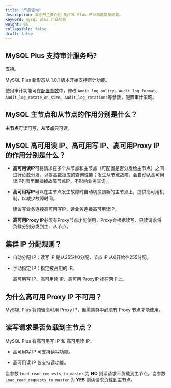 ```yaml
---
title: "产品咨询"
description: 本小节主要介绍 MySQL Plus 产品功能常见问题。 
keyword: mysql plus 产品功能
weight: 05
collapsible: false
draft: false
---
```


## MySQL Plus 支持审计服务吗?

支持。

MySQL Plus 新形态从 1.0.1 版本开始支持审计功能。

使用审计功能可在[配置参数](../../..//manual/config_para/modify_para)中，修改 `Audit_log_policy`、`Audit_log_format`、`Audit_log_rotate_on_size`、`Audit_log_rotations`等参数，配置审计策略。

## MySQL 主节点和从节点的作用分别是什么？

**主节点**可读可写，**从节点**只可读。

## MySQL 高可用读 IP、高可用写 IP、高可用Proxy IP的作用分别是什么？

- **高可用读IP**可将请求在多个从节点和主节点（可配置是否分发给主节点）之间进行负载分发，以提高数据库的查询性能；发生从节点故障，会自动从高可用读IP列表里面摘掉故障节点IP，不影响业务查询。

- **高可用写IP**可以在主节点发生故障时自动切换到新的主节点上，提供高可用机制，以减少故障时间。

  建议写业务连接高可用写IP，读业务连接高可用读IP。

- **高可用Proxy IP**必须有Proxy节点才能使用，Proxy会根据读写、只读请求将负载分别分发到主、从节点。

## 集群 IP 分配规则？

- 自动分配 IP：读写 IP 是从255往0分配，节点 IP 从0开始往255分配。
- 手动指定 IP：指定被占用的 IP。
  
  高可用写 IP、高可用读 IP、高可用 ProxyIP 挂在网卡上。

## 为什么高可用 Proxy IP 不可用？

MySQL Plus 将预留高可用 Proxy IP，但需集群中必须有 Proxy 节点才能使用。

## 读写请求是否负载到主节点？

MySQL Plus 有高可用写 IP 和 高可用读 IP。

- 高可用写 IP 可支持读写功能。

- 高可用读 IP 仅支持读功能。

当参数 `Load_read_requests_to_master` 为 **NO** 则读请求不负载到主节点。当参数 `Load_read_requests_to_master` 为 **YES** 则读请求负载到主节点。
